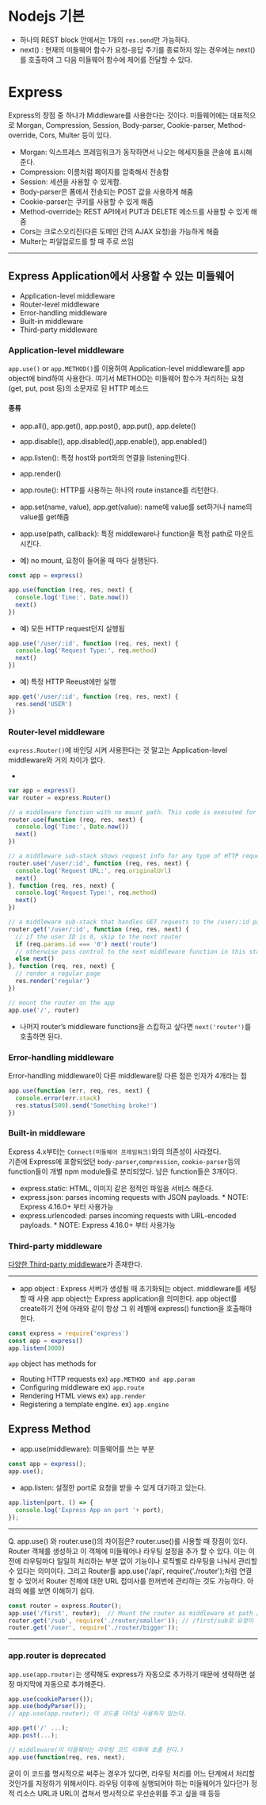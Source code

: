 # Nodejs 기본
*  하나의 REST block 안에서는 1개의 `res.send`만 가능하다.
* next() : 현재의 미들웨어 함수가 요청-응답 주기를 종료하지 않는 경우에는 next()를 호출하여 그 다음 미들웨어 함수에 제어를 전달할 수 있다.


# Express
Express의 장점 중 하나가 Middleware를 사용한다는 것이다.
미들웨어에는 대표적으로 Morgan, Compression, Session, Body-parser, Cookie-parser, Method-override, Cors, Multer 등이 있다.
 * Morgan: 익스프레스 프레임워크가 동작하면서 나오는 메세지들을 콘솔에 표시해준다.
 * Compression: 이름처럼 페이지를 압축해서 전송함
 * Session: 세션을 사용할 수 있게함.
 * Body-parser은 폼에서 전송되는 POST 값을 사용하게 해줌
 * Cookie-parser는 쿠키를 사용할 수 있게 해줌
 * Method-override는 REST API에서 PUT과 DELETE 메소드를 사용할 수 있게 해줌
 * Cors는 크로스오리진(다른 도메인 간의 AJAX 요청)을 가능하게 해줌
 * Multer는 파일업로드를 할 때 주로 쓰임

-------------------------------
## Express Application에서 사용할 수 있는 미들웨어
* Application-level middleware
* Router-level middleware
* Error-handling middleware
* Built-in middleware
* Third-party middleware

### Application-level middleware
`app.use()` or `app.METHOD()`를 이용하여 Application-level middleware를 app object에 bind하여 사용한다.
여기서 METHOD는 미들웨어 함수가 처리하는 요청(get, put, post 등)의 소문자로 된 HTTP 메소드

#### 종류
* app.all(), app.get(), app.post(), app.put(), app.delete() 
* app.disable(), app.disabled(),app.enable(), app.enabled() 
* app.listen(): 특정 host와 port와의 연결을 listening한다.
* app.render()
* app.route(): HTTP를 사용하는 하나의 route instance를 리턴한다.
* app.set(name, value), app.get(value): name에 value를 set하거나 name의 value를 get해줌 
* app.use(path, callback): 특정 middleware나 function을 특정 path로 마운트 시킨다.

* 예) no mount, 요청이 들어올 때 마다 실행된다.
```js
const app = express()

app.use(function (req, res, next) {
  console.log('Time:', Date.now())
  next()
})
```

* 예) 모든 HTTP request던지 실행됨
```js
app.use('/user/:id', function (req, res, next) {
  console.log('Request Type:', req.method)
  next()
})
```
* 예) 특정 HTTP Reeust에만 실행
```js
app.get('/user/:id', function (req, res, next) {
  res.send('USER')
})
```

### Router-level middleware
`express.Router()`에 바인딩 시켜 사용한다는 것 말고는 Application-level middleware와 거의 차이가 없다.

* 
```js
var app = express()
var router = express.Router()

// a middleware function with no mount path. This code is executed for every request to the router
router.use(function (req, res, next) {
  console.log('Time:', Date.now())
  next()
})

// a middleware sub-stack shows request info for any type of HTTP request to the /user/:id path
router.use('/user/:id', function (req, res, next) {
  console.log('Request URL:', req.originalUrl)
  next()
}, function (req, res, next) {
  console.log('Request Type:', req.method)
  next()
})

// a middleware sub-stack that handles GET requests to the /user/:id path
router.get('/user/:id', function (req, res, next) {
  // if the user ID is 0, skip to the next router
  if (req.params.id === '0') next('route')
  // otherwise pass control to the next middleware function in this stack
  else next()
}, function (req, res, next) {
  // render a regular page
  res.render('regular')
})

// mount the router on the app
app.use('/', router)
```

* 나머지 router’s middleware functions을 스킵하고 싶다면 `next('router')`를 호출하면 된다.

### Error-handling middleware
Error-handling middleware이 다른 middleware랑 다른 점은 인자가 4개라는 점
```js
app.use(function (err, req, res, next) {
  console.error(err.stack)
  res.status(500).send('Something broke!')
})
```

### Built-in middleware
Express 4.x부터는 `Connect(미들웨어 프레임워크)`와의 의존성이 사라졌다.  
기존에 Express에 포함되었던 `body-parser`,`compression`, `cookie-parser`등의 function들이 개별 npm module들로 분리되었다.
남은 function들은 3개이다.
* express.static: HTML, 이미지 같은 정적인 파일을 서비스 해준다.
* express.json:  parses incoming requests with JSON payloads. * NOTE: Express 4.16.0+ 부터 사용가능
* express.urlencoded:  parses incoming requests with URL-encoded payloads. * NOTE: Express 4.16.0+ 부터 사용가능

### Third-party middleware
[다양한 Third-party middleware](https://expressjs.com/en/resources/middleware.html)가 존재한다.

----------------------------
* app object
: Express 서버가 생성될 때 초기화되는 object. middleware를 세팅할 때 사용
app object는 Express application을 의미한다. app object를 create하기 전에 아래와 같이 항상 그 위 레벨에 express() function을 호출해야한다.
```js
const express = require('express')
const app = express()
app.listen(3000)
```
`app` object has methods for
* Routing HTTP requests ex) `app.METHOD and app.param`  
* Configuring middleware ex) `app.route`
* Rendering HTML views ex) `app.render`
* Registering a template engine. ex) `app.engine`

## Express Method
* app.use(middleware): 미들웨어를 쓰는 부분
```js
const app = express();
app.use();
```

* app.listen: 설정한 port로 요청을 받을 수 있게 대기하고 있는다.
```js
app.listen(port, () => {
  console.log('Express App on port '+ port); 
});
```

----------------------------
Q. app.use() 와 router.use()의 차이점은?
router.use()를 사용할 때 장점이 있다.
Router 객체를 생성하고 이 객체에 미들웨어나 라우팅 설정을 추가 할 수 있다.
이는 이전에 라우팅마다 일일히 처리하는 부분 없이 기능이나 로직별로 라우팅을 나눠서 관리할 수 있다는 의미이다.
그리고 Router를 app.use('/api', require('./router');처럼 연결할 수 있어서 Router 전체에 대한 URL 접미사를 한꺼번에 관리하는 것도 가능하다. 
아래의 예를 보면 이해하기 쉽다.
```js
const router = express.Router();
app.use('/first', router);  // Mount the router as middleware at path /first
router.get('/sub', require('./router/smaller')); // /first/sub로 요청이 들어오며 smaller 함수가 실행된다. /first/sub 요청에만 미들웨어를 추가 할수도 있다.
router.get('/user', require('./router/bigger'));
```
----------------------------
### app.router is deprecated
`app.use(app.router)`는 생략해도 express가 자동으로 추가하기 때문에 생략하면 설정 마지막에 자동으로 추가해준다.
```js
app.use(cookieParser());
app.use(bodyParser());
// app.use(app.router); 이 코드를 더이상 사용하지 않는다.

app.get('/' ...);
app.post(...);

// middleware(이 미들웨어는 라우팅 코드 이후에 호출 된다.)
app.use(function(req, res, next);
```
굳이 이 코드를 명시적으로 써주는 경우가 있다면, 라우팅 처리를 어느 단계에서 처리할 것인가를 지정하기 위해서이다.
라우팅 이후에 실행되어야 하는 미들웨어가 있다던가 정적 리소스 URL과 URL이 겹쳐서 명시적으로 우선순위를 주고 싶을 때 등등





